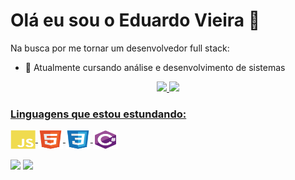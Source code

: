 # Olá eu sou o Eduardo Vieira 👋

<!--
**EduardoVieiraDev/EduardoVieiraDev** is a ✨ _special_ ✨ repository because its `README.md` (this file) appears on your GitHub profile.
-->
Na busca por me tornar um desenvolvedor full stack:

- 🔭 Atualmente cursando análise e desenvolvimento de sistemas


<div align="center">
  <a href="https://github.com/EduardoVieirat/">
    <img height="180em" src="https://github-readme-stats.vercel.app/api?username=EduardoVieirat&show_icons=true&theme=dark&include_all_commits=true&count_private=true"/>
    <img height="180em" src="https://github-readme-stats.vercel.app/api/top-langs/?username=EduardoVieirat&layout=compact&langs_count=7&theme=dark"/>
</div>

### Linguagens que estou estundando:
<div style="display: inline_block">
  <img align="center" alt="Edu-Js" height="30" width="40" src="https://raw.githubusercontent.com/devicons/devicon/master/icons/javascript/javascript-plain.svg">
  <img align="center" alt="Edu-HTML" height="30" width="40" src="https://raw.githubusercontent.com/devicons/devicon/master/icons/html5/html5-original.svg">
  <img align="center" alt="Edu-CSS" height="30" width="40" src="https://raw.githubusercontent.com/devicons/devicon/master/icons/css3/css3-original.svg">
  <img align="center" alt="Edu-Csharp" height="30" width="40" src="https://raw.githubusercontent.com/devicons/devicon/master/icons/csharp/csharp-original.svg">

</div>
  </br>
  
<div> 
  <a href = ""><img src="https://img.shields.io/badge/Gmail-D14836?style=for-the-badge&logo=gmail&logoColor=white"></a>
  <a href="https://www.linkedin.com/in/eduardo-vieira-tourino-571941204/" target="_blank"><img src="https://img.shields.io/badge/-LinkedIn-%230077B5?style=for-the-badge&logo=linkedin&logoColor=white" target="_blank"></a> 

</div>


